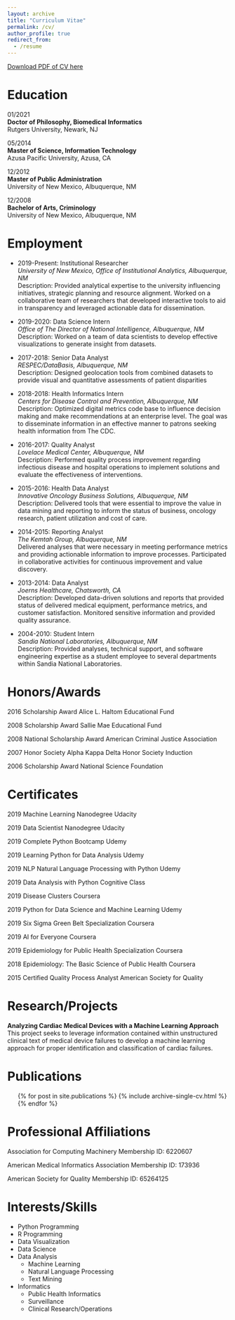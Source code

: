 ```yaml
---
layout: archive
title: "Curriculum Vitae"
permalink: /cv/
author_profile: true
redirect_from:
  - /resume
---
```



[Download PDF of CV here](http://angelabaltes.github.io/files/CV_Baltes.pdf)
 


Education
======


01/2021 <br /> 
**Doctor of Philosophy, Biomedical Informatics**   
          Rutgers University, Newark, NJ <br /> 
	  
05/2014 <br />
**Master of Science, Information Technology** <br /> 
Azusa Pacific University, Azusa, CA 	  
	  
12/2012 <br /> 
**Master of Public Administration**           
          University of New Mexico, Albuquerque, NM <br />  
	  
12/2008 <br />
**Bachelor of Arts, Criminology**              
         University of New Mexico, Albuquerque, NM  <br />  


Employment
======


* 2019-Present:	Institutional Researcher <br />
  *University of New Mexico, Office of Institutional Analytics, Albuquerque, NM* <br />
	Description: Provided analytical expertise to the university influencing initiatives, strategic planning and resource alignment. Worked on a collaborative team of researchers that developed interactive tools to aid in transparency and leveraged actionable data for dissemination.

* 2019-2020:	Data Science Intern		<br />
	*Office of The Director of National Intelligence, Albuquerque, NM* <br />
  Description: Worked on a team of data scientists to develop effective visualizations to generate insight from datasets. 
		
* 2017-2018:	Senior Data Analyst		<br />
	*RESPEC/DataBasis, Albuquerque, NM* <br />
	Description: Designed geolocation tools from combined datasets to provide visual and quantitative assessments of patient disparities

* 2018-2018:	Health Informatics Intern	<br />
	*Centers for Disease Control and Prevention, Albuquerque, NM* <br />
  Description: Optimized digital metrics code base to influence decision making and make recommendations at an enterprise level. The goal was to disseminate information in an effective manner to patrons seeking health information from The CDC. 
	
* 2016-2017:	Quality Analyst <br />
	*Lovelace Medical Center, Albuquerque, NM* <br />
  Description: Performed quality process improvement regarding infectious disease and hospital operations to implement solutions and evaluate the effectiveness of interventions.
	
* 2015-2016:	Health Data Analyst <br />
	*Innovative Oncology Business Solutions, Albuquerque, NM* <br />
	Description: Delivered tools that were essential to improve the value in data mining and reporting to inform the status of business, oncology research, patient utilization and cost of care.

* 2014-2015:	Reporting Analyst	<br />
*The Kemtah Group, Albuquerque, NM* <br />
	Delivered analyses that were necessary in meeting performance metrics and providing actionable information to improve processes. Participated in collaborative activities for continuous improvement and value discovery.

* 2013-2014:	Data Analyst <br />
*Joerns Healthcare, Chatsworth, CA* <br />
	Description: Developed data-driven solutions and reports that provided status of delivered medical equipment, performance metrics, and customer satisfaction. Monitored sensitive information and provided quality assurance.

* 2004-2010:	Student Intern <br />
*Sandia National Laboratories, Albuquerque, NM* <br />
	Description: Provided analyses, technical support, and software engineering expertise as a student employee to several departments within Sandia National Laboratories.		

Honors/Awards
======
2016	Scholarship Award
	Alice L. Haltom Educational Fund

2008	Scholarship Award
	Sallie Mae Educational Fund

2008	National Scholarship Award
	American Criminal Justice Association

2007	Honor Society
	Alpha Kappa Delta Honor Society Induction

2006	Scholarship Award
	National Science Foundation


Certificates
======

2019	Machine Learning Nanodegree
	Udacity

2019	Data Scientist Nanodegree
	Udacity

2019	Complete Python Bootcamp
	Udemy

2019	Learning Python for Data Analysis
	Udemy

2019	NLP Natural Language Processing with Python
	Udemy

2019	Data Analysis with Python
	Cognitive Class

2019	Disease Clusters
	Coursera

2019	Python for Data Science and Machine Learning
	Udemy

2019	Six Sigma Green Belt Specialization
	Coursera

2019	AI for Everyone
	Coursera

2019	Epidemiology for Public Health Specialization
	Coursera

2018	Epidemiology: The Basic Science of Public Health
	Coursera

2015	Certified Quality Process Analyst
	American Society for Quality


Research/Projects
======
**Analyzing Cardiac Medical Devices with a Machine Learning Approach** <br />
This project seeks to leverage information contained within unstructured clinical text of
medical device failures to develop a machine learning approach for proper identification and classification of cardiac failures. 

Publications
======
  <ul>{% for post in site.publications %}
    {% include archive-single-cv.html %}
  {% endfor %}</ul>
  
Professional Affiliations
======
Association for Computing Machinery
Membership ID: 6220607

American Medical Informatics Association
Membership ID: 173936

American Society for Quality
Membership ID: 65264125   

Interests/Skills
======
* Python Programming
* R Programming
* Data Visualization
* Data Science
* Data Analysis
  * Machine Learning
  * Natural Language Processing
  * Text Mining
* Informatics
  * Public Health Informatics
  * Surveillance
  * Clinical Research/Operations
